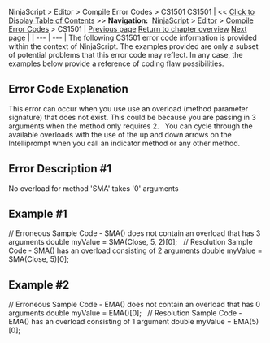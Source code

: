 ﻿
NinjaScript > Editor > Compile Error Codes > CS1501
CS1501
| << [Click to Display Table of Contents](cs1501.md) >> **Navigation:**     [NinjaScript](ninjascript-1.md) > [Editor](editor-1.md) > [Compile Error Codes](compile_error_codes-1.md) > CS1501 | [Previous page](cs1061-1.md) [Return to chapter overview](compile_error_codes-1.md) [Next page](cs1502-1.md) |
| --- | --- |
The following CS1501 error code information is provided within the context of NinjaScript. The examples provided are only a subset of potential problems that this error code may reflect. In any case, the examples below provide a reference of coding flaw possibilities.
## 
## Error Code Explanation
This error can occur when you use use an overload (method parameter signature) that does not exist. This could be because you are passing in 3 arguments when the method only requires 2.
 
You can cycle through the available overloads with the use of the up and down arrows on the Intelliprompt when you call an indicator method or any other method.
## 
## Error Description #1 
No overload for method 'SMA' takes '0' arguments
 
## Example #1
// Erroneous Sample Code - SMA() does not contain an overload that has 3 arguments
double myValue = SMA(Close, 5, 2)[0];
 
// Resolution Sample Code - SMA() has an overload consisting of 2 arguments
double myValue = SMA(Close, 5)[0];
## 
## Example #2
// Erroneous Sample Code - EMA() does not contain an overload that has 0 arguments
double myValue = EMA()[0]; 
 
// Resolution Sample Code - EMA() has an overload consisting of 1 argument
double myValue = EMA(5)[0]; 
 


